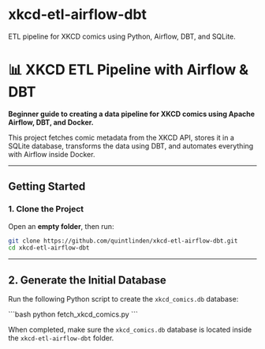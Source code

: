 # xkcd-etl-airflow-dbt
ETL pipeline for XKCD comics using Python, Airflow, DBT, and SQLite.

# 📊 XKCD ETL Pipeline with Airflow & DBT

**Beginner guide to creating a data pipeline for XKCD comics using Apache Airflow, DBT, and Docker.**

This project fetches comic metadata from the XKCD API, stores it in a SQLite database, transforms the data using DBT, and automates everything with Airflow inside Docker.

---

## Getting Started

### 1. Clone the Project

Open an **empty folder**, then run:

```bash
git clone https://github.com/quintlinden/xkcd-etl-airflow-dbt.git
cd xkcd-etl-airflow-dbt
```

---

## 2. Generate the Initial Database

Run the following Python script to create the `xkcd_comics.db` database:

\`\`\`bash
python fetch_xkcd_comics.py
\`\`\`

When completed, make sure the `xkcd_comics.db` database is located inside the `xkcd-etl-airflow-dbt` folder.

